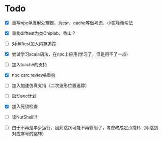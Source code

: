 # Todo

- [x] 重写npc单发射处理器，为csr，cache等做考虑，小驼峰命名法
- [x] 重构difftest为类Chiplab，香山？
- [ ] 对difftest加入内存追踪
- [x] 尝试学习scala语法，在npc上应用(学习了，但是用不了一点)
- [ ] 加入Icache的支持
- [x] npc csrc review&重构
- [ ] 加入加速仿真支持（二次波形位置追踪）
- [ ] 启动soc计划
- [x] 加入死锁检查
- [ ] 读NutShell!!!
- [ ] 由于不再是单步运行，因此跳跃可能不再管用了，考虑改成定点跳转（即跳到对应序号的跳转）

